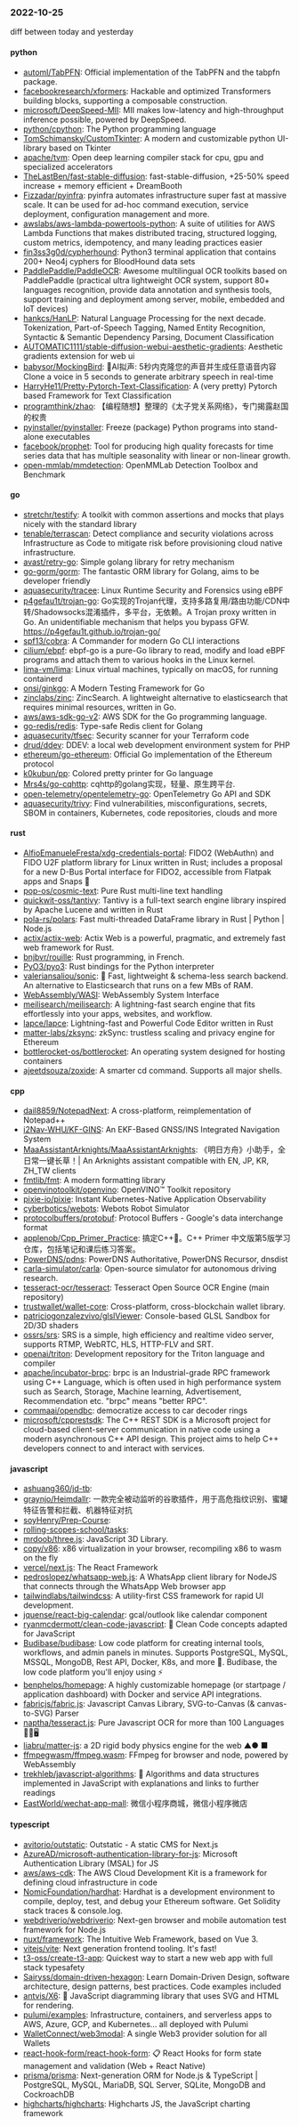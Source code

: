 ### 2022-10-25
diff between today and yesterday

#### python
* [automl/TabPFN](https://github.com/automl/TabPFN): Official implementation of the TabPFN and the tabpfn package.
* [facebookresearch/xformers](https://github.com/facebookresearch/xformers): Hackable and optimized Transformers building blocks, supporting a composable construction.
* [microsoft/DeepSpeed-MII](https://github.com/microsoft/DeepSpeed-MII): MII makes low-latency and high-throughput inference possible, powered by DeepSpeed.
* [python/cpython](https://github.com/python/cpython): The Python programming language
* [TomSchimansky/CustomTkinter](https://github.com/TomSchimansky/CustomTkinter): A modern and customizable python UI-library based on Tkinter
* [apache/tvm](https://github.com/apache/tvm): Open deep learning compiler stack for cpu, gpu and specialized accelerators
* [TheLastBen/fast-stable-diffusion](https://github.com/TheLastBen/fast-stable-diffusion): fast-stable-diffusion, +25-50% speed increase + memory efficient + DreamBooth
* [Fizzadar/pyinfra](https://github.com/Fizzadar/pyinfra): pyinfra automates infrastructure super fast at massive scale. It can be used for ad-hoc command execution, service deployment, configuration management and more.
* [awslabs/aws-lambda-powertools-python](https://github.com/awslabs/aws-lambda-powertools-python): A suite of utilities for AWS Lambda Functions that makes distributed tracing, structured logging, custom metrics, idempotency, and many leading practices easier
* [fin3ss3g0d/cypherhound](https://github.com/fin3ss3g0d/cypherhound): Python3 terminal application that contains 200+ Neo4j cyphers for BloodHound data sets
* [PaddlePaddle/PaddleOCR](https://github.com/PaddlePaddle/PaddleOCR): Awesome multilingual OCR toolkits based on PaddlePaddle (practical ultra lightweight OCR system, support 80+ languages recognition, provide data annotation and synthesis tools, support training and deployment among server, mobile, embedded and IoT devices)
* [hankcs/HanLP](https://github.com/hankcs/HanLP): Natural Language Processing for the next decade. Tokenization, Part-of-Speech Tagging, Named Entity Recognition, Syntactic & Semantic Dependency Parsing, Document Classification
* [AUTOMATIC1111/stable-diffusion-webui-aesthetic-gradients](https://github.com/AUTOMATIC1111/stable-diffusion-webui-aesthetic-gradients): Aesthetic gradients extension for web ui
* [babysor/MockingBird](https://github.com/babysor/MockingBird): 🚀AI拟声: 5秒内克隆您的声音并生成任意语音内容 Clone a voice in 5 seconds to generate arbitrary speech in real-time
* [HarryHe11/Pretty-Pytorch-Text-Classification](https://github.com/HarryHe11/Pretty-Pytorch-Text-Classification): A (very pretty) Pytorch based Framework for Text Classification
* [programthink/zhao](https://github.com/programthink/zhao): 【编程随想】整理的《太子党关系网络》，专门揭露赵国的权贵
* [pyinstaller/pyinstaller](https://github.com/pyinstaller/pyinstaller): Freeze (package) Python programs into stand-alone executables
* [facebook/prophet](https://github.com/facebook/prophet): Tool for producing high quality forecasts for time series data that has multiple seasonality with linear or non-linear growth.
* [open-mmlab/mmdetection](https://github.com/open-mmlab/mmdetection): OpenMMLab Detection Toolbox and Benchmark

#### go
* [stretchr/testify](https://github.com/stretchr/testify): A toolkit with common assertions and mocks that plays nicely with the standard library
* [tenable/terrascan](https://github.com/tenable/terrascan): Detect compliance and security violations across Infrastructure as Code to mitigate risk before provisioning cloud native infrastructure.
* [avast/retry-go](https://github.com/avast/retry-go): Simple golang library for retry mechanism
* [go-gorm/gorm](https://github.com/go-gorm/gorm): The fantastic ORM library for Golang, aims to be developer friendly
* [aquasecurity/tracee](https://github.com/aquasecurity/tracee): Linux Runtime Security and Forensics using eBPF
* [p4gefau1t/trojan-go](https://github.com/p4gefau1t/trojan-go): Go实现的Trojan代理，支持多路复用/路由功能/CDN中转/Shadowsocks混淆插件，多平台，无依赖。A Trojan proxy written in Go. An unidentifiable mechanism that helps you bypass GFW. https://p4gefau1t.github.io/trojan-go/
* [spf13/cobra](https://github.com/spf13/cobra): A Commander for modern Go CLI interactions
* [cilium/ebpf](https://github.com/cilium/ebpf): ebpf-go is a pure-Go library to read, modify and load eBPF programs and attach them to various hooks in the Linux kernel.
* [lima-vm/lima](https://github.com/lima-vm/lima): Linux virtual machines, typically on macOS, for running containerd
* [onsi/ginkgo](https://github.com/onsi/ginkgo): A Modern Testing Framework for Go
* [zinclabs/zinc](https://github.com/zinclabs/zinc): ZincSearch. A lightweight alternative to elasticsearch that requires minimal resources, written in Go.
* [aws/aws-sdk-go-v2](https://github.com/aws/aws-sdk-go-v2): AWS SDK for the Go programming language.
* [go-redis/redis](https://github.com/go-redis/redis): Type-safe Redis client for Golang
* [aquasecurity/tfsec](https://github.com/aquasecurity/tfsec): Security scanner for your Terraform code
* [drud/ddev](https://github.com/drud/ddev): DDEV: a local web development environment system for PHP
* [ethereum/go-ethereum](https://github.com/ethereum/go-ethereum): Official Go implementation of the Ethereum protocol
* [k0kubun/pp](https://github.com/k0kubun/pp): Colored pretty printer for Go language
* [Mrs4s/go-cqhttp](https://github.com/Mrs4s/go-cqhttp): cqhttp的golang实现，轻量、原生跨平台.
* [open-telemetry/opentelemetry-go](https://github.com/open-telemetry/opentelemetry-go): OpenTelemetry Go API and SDK
* [aquasecurity/trivy](https://github.com/aquasecurity/trivy): Find vulnerabilities, misconfigurations, secrets, SBOM in containers, Kubernetes, code repositories, clouds and more

#### rust
* [AlfioEmanueleFresta/xdg-credentials-portal](https://github.com/AlfioEmanueleFresta/xdg-credentials-portal): FIDO2 (WebAuthn) and FIDO U2F platform library for Linux written in Rust; includes a proposal for a new D-Bus Portal interface for FIDO2, accessible from Flatpak apps and Snaps 🔑
* [pop-os/cosmic-text](https://github.com/pop-os/cosmic-text): Pure Rust multi-line text handling
* [quickwit-oss/tantivy](https://github.com/quickwit-oss/tantivy): Tantivy is a full-text search engine library inspired by Apache Lucene and written in Rust
* [pola-rs/polars](https://github.com/pola-rs/polars): Fast multi-threaded DataFrame library in Rust | Python | Node.js
* [actix/actix-web](https://github.com/actix/actix-web): Actix Web is a powerful, pragmatic, and extremely fast web framework for Rust.
* [bnjbvr/rouille](https://github.com/bnjbvr/rouille): Rust programming, in French.
* [PyO3/pyo3](https://github.com/PyO3/pyo3): Rust bindings for the Python interpreter
* [valeriansaliou/sonic](https://github.com/valeriansaliou/sonic): 🦔 Fast, lightweight & schema-less search backend. An alternative to Elasticsearch that runs on a few MBs of RAM.
* [WebAssembly/WASI](https://github.com/WebAssembly/WASI): WebAssembly System Interface
* [meilisearch/meilisearch](https://github.com/meilisearch/meilisearch): A lightning-fast search engine that fits effortlessly into your apps, websites, and workflow.
* [lapce/lapce](https://github.com/lapce/lapce): Lightning-fast and Powerful Code Editor written in Rust
* [matter-labs/zksync](https://github.com/matter-labs/zksync): zkSync: trustless scaling and privacy engine for Ethereum
* [bottlerocket-os/bottlerocket](https://github.com/bottlerocket-os/bottlerocket): An operating system designed for hosting containers
* [ajeetdsouza/zoxide](https://github.com/ajeetdsouza/zoxide): A smarter cd command. Supports all major shells.

#### cpp
* [dail8859/NotepadNext](https://github.com/dail8859/NotepadNext): A cross-platform, reimplementation of Notepad++
* [i2Nav-WHU/KF-GINS](https://github.com/i2Nav-WHU/KF-GINS): An EKF-Based GNSS/INS Integrated Navigation System
* [MaaAssistantArknights/MaaAssistantArknights](https://github.com/MaaAssistantArknights/MaaAssistantArknights): 《明日方舟》小助手，全日常一键长草！| An Arknights assistant compatible with EN, JP, KR, ZH_TW clients
* [fmtlib/fmt](https://github.com/fmtlib/fmt): A modern formatting library
* [openvinotoolkit/openvino](https://github.com/openvinotoolkit/openvino): OpenVINO™ Toolkit repository
* [pixie-io/pixie](https://github.com/pixie-io/pixie): Instant Kubernetes-Native Application Observability
* [cyberbotics/webots](https://github.com/cyberbotics/webots): Webots Robot Simulator
* [protocolbuffers/protobuf](https://github.com/protocolbuffers/protobuf): Protocol Buffers - Google's data interchange format
* [applenob/Cpp_Primer_Practice](https://github.com/applenob/Cpp_Primer_Practice): 搞定C++👊。C++ Primer 中文版第5版学习仓库，包括笔记和课后练习答案。
* [PowerDNS/pdns](https://github.com/PowerDNS/pdns): PowerDNS Authoritative, PowerDNS Recursor, dnsdist
* [carla-simulator/carla](https://github.com/carla-simulator/carla): Open-source simulator for autonomous driving research.
* [tesseract-ocr/tesseract](https://github.com/tesseract-ocr/tesseract): Tesseract Open Source OCR Engine (main repository)
* [trustwallet/wallet-core](https://github.com/trustwallet/wallet-core): Cross-platform, cross-blockchain wallet library.
* [patriciogonzalezvivo/glslViewer](https://github.com/patriciogonzalezvivo/glslViewer): Console-based GLSL Sandbox for 2D/3D shaders
* [ossrs/srs](https://github.com/ossrs/srs): SRS is a simple, high efficiency and realtime video server, supports RTMP, WebRTC, HLS, HTTP-FLV and SRT.
* [openai/triton](https://github.com/openai/triton): Development repository for the Triton language and compiler
* [apache/incubator-brpc](https://github.com/apache/incubator-brpc): brpc is an Industrial-grade RPC framework using C++ Language, which is often used in high performance system such as Search, Storage, Machine learning, Advertisement, Recommendation etc. "brpc" means "better RPC".
* [commaai/opendbc](https://github.com/commaai/opendbc): democratize access to car decoder rings
* [microsoft/cpprestsdk](https://github.com/microsoft/cpprestsdk): The C++ REST SDK is a Microsoft project for cloud-based client-server communication in native code using a modern asynchronous C++ API design. This project aims to help C++ developers connect to and interact with services.

#### javascript
* [ashuang360/jd-tb](https://github.com/ashuang360/jd-tb): 
* [graynjo/Heimdallr](https://github.com/graynjo/Heimdallr): 一款完全被动监听的谷歌插件，用于高危指纹识别、蜜罐特征告警和拦截、机器特征对抗
* [soyHenry/Prep-Course](https://github.com/soyHenry/Prep-Course): 
* [rolling-scopes-school/tasks](https://github.com/rolling-scopes-school/tasks): 
* [mrdoob/three.js](https://github.com/mrdoob/three.js): JavaScript 3D Library.
* [copy/v86](https://github.com/copy/v86): x86 virtualization in your browser, recompiling x86 to wasm on the fly
* [vercel/next.js](https://github.com/vercel/next.js): The React Framework
* [pedroslopez/whatsapp-web.js](https://github.com/pedroslopez/whatsapp-web.js): A WhatsApp client library for NodeJS that connects through the WhatsApp Web browser app
* [tailwindlabs/tailwindcss](https://github.com/tailwindlabs/tailwindcss): A utility-first CSS framework for rapid UI development.
* [jquense/react-big-calendar](https://github.com/jquense/react-big-calendar): gcal/outlook like calendar component
* [ryanmcdermott/clean-code-javascript](https://github.com/ryanmcdermott/clean-code-javascript): 🛁 Clean Code concepts adapted for JavaScript
* [Budibase/budibase](https://github.com/Budibase/budibase): Low code platform for creating internal tools, workflows, and admin panels in minutes. Supports PostgreSQL, MySQL, MSSQL, MongoDB, Rest API, Docker, K8s, and more 🚀. Budibase, the low code platform you'll enjoy using ⚡
* [benphelps/homepage](https://github.com/benphelps/homepage): A highly customizable homepage (or startpage / application dashboard) with Docker and service API integrations.
* [fabricjs/fabric.js](https://github.com/fabricjs/fabric.js): Javascript Canvas Library, SVG-to-Canvas (& canvas-to-SVG) Parser
* [naptha/tesseract.js](https://github.com/naptha/tesseract.js): Pure Javascript OCR for more than 100 Languages 📖🎉🖥
* [liabru/matter-js](https://github.com/liabru/matter-js): a 2D rigid body physics engine for the web ▲● ■
* [ffmpegwasm/ffmpeg.wasm](https://github.com/ffmpegwasm/ffmpeg.wasm): FFmpeg for browser and node, powered by WebAssembly
* [trekhleb/javascript-algorithms](https://github.com/trekhleb/javascript-algorithms): 📝 Algorithms and data structures implemented in JavaScript with explanations and links to further readings
* [EastWorld/wechat-app-mall](https://github.com/EastWorld/wechat-app-mall): 微信小程序商城，微信小程序微店

#### typescript
* [avitorio/outstatic](https://github.com/avitorio/outstatic): Outstatic - A static CMS for Next.js
* [AzureAD/microsoft-authentication-library-for-js](https://github.com/AzureAD/microsoft-authentication-library-for-js): Microsoft Authentication Library (MSAL) for JS
* [aws/aws-cdk](https://github.com/aws/aws-cdk): The AWS Cloud Development Kit is a framework for defining cloud infrastructure in code
* [NomicFoundation/hardhat](https://github.com/NomicFoundation/hardhat): Hardhat is a development environment to compile, deploy, test, and debug your Ethereum software. Get Solidity stack traces & console.log.
* [webdriverio/webdriverio](https://github.com/webdriverio/webdriverio): Next-gen browser and mobile automation test framework for Node.js
* [nuxt/framework](https://github.com/nuxt/framework): The Intuitive Web Framework, based on Vue 3.
* [vitejs/vite](https://github.com/vitejs/vite): Next generation frontend tooling. It's fast!
* [t3-oss/create-t3-app](https://github.com/t3-oss/create-t3-app): Quickest way to start a new web app with full stack typesafety
* [Sairyss/domain-driven-hexagon](https://github.com/Sairyss/domain-driven-hexagon): Learn Domain-Driven Design, software architecture, design patterns, best practices. Code examples included
* [antvis/X6](https://github.com/antvis/X6): 🚀 JavaScript diagramming library that uses SVG and HTML for rendering.
* [pulumi/examples](https://github.com/pulumi/examples): Infrastructure, containers, and serverless apps to AWS, Azure, GCP, and Kubernetes... all deployed with Pulumi
* [WalletConnect/web3modal](https://github.com/WalletConnect/web3modal): A single Web3 provider solution for all Wallets
* [react-hook-form/react-hook-form](https://github.com/react-hook-form/react-hook-form): 📋 React Hooks for form state management and validation (Web + React Native)
* [prisma/prisma](https://github.com/prisma/prisma): Next-generation ORM for Node.js & TypeScript | PostgreSQL, MySQL, MariaDB, SQL Server, SQLite, MongoDB and CockroachDB
* [highcharts/highcharts](https://github.com/highcharts/highcharts): Highcharts JS, the JavaScript charting framework
